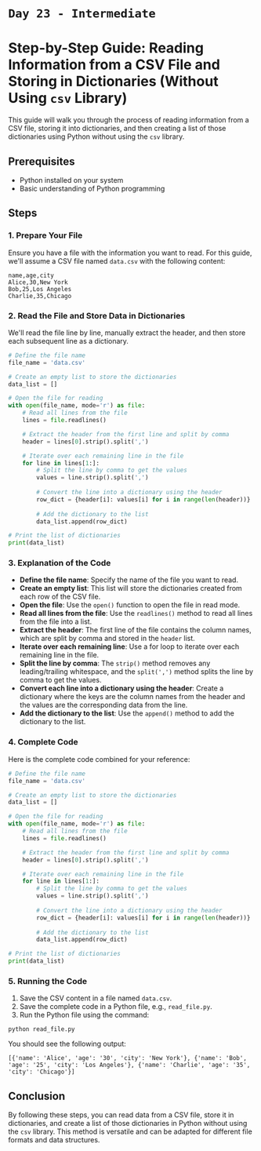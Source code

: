 # `Day 23 - Intermediate`

# Step-by-Step Guide: Reading Information from a CSV File and Storing in Dictionaries (Without Using `csv` Library)

This guide will walk you through the process of reading information from a CSV file, storing it into dictionaries, and then creating a list of those dictionaries using Python without using the `csv` library.

## Prerequisites

- Python installed on your system
- Basic understanding of Python programming

## Steps

### 1. Prepare Your File

Ensure you have a file with the information you want to read. For this guide, we'll assume a CSV file named `data.csv` with the following content:

```
name,age,city
Alice,30,New York
Bob,25,Los Angeles
Charlie,35,Chicago
```

### 2. Read the File and Store Data in Dictionaries

We'll read the file line by line, manually extract the header, and then store each subsequent line as a dictionary.

```python
# Define the file name
file_name = 'data.csv'

# Create an empty list to store the dictionaries
data_list = []

# Open the file for reading
with open(file_name, mode='r') as file:
    # Read all lines from the file
    lines = file.readlines()

    # Extract the header from the first line and split by comma
    header = lines[0].strip().split(',')

    # Iterate over each remaining line in the file
    for line in lines[1:]:
        # Split the line by comma to get the values
        values = line.strip().split(',')
        
        # Convert the line into a dictionary using the header
        row_dict = {header[i]: values[i] for i in range(len(header))}
        
        # Add the dictionary to the list
        data_list.append(row_dict)

# Print the list of dictionaries
print(data_list)
```

### 3. Explanation of the Code

- **Define the file name**: Specify the name of the file you want to read.
- **Create an empty list**: This list will store the dictionaries created from each row of the CSV file.
- **Open the file**: Use the `open()` function to open the file in read mode.
- **Read all lines from the file**: Use the `readlines()` method to read all lines from the file into a list.
- **Extract the header**: The first line of the file contains the column names, which are split by comma and stored in the `header` list.
- **Iterate over each remaining line**: Use a for loop to iterate over each remaining line in the file.
- **Split the line by comma**: The `strip()` method removes any leading/trailing whitespace, and the `split(',')` method splits the line by comma to get the values.
- **Convert each line into a dictionary using the header**: Create a dictionary where the keys are the column names from the header and the values are the corresponding data from the line.
- **Add the dictionary to the list**: Use the `append()` method to add the dictionary to the list.

### 4. Complete Code

Here is the complete code combined for your reference:

```python
# Define the file name
file_name = 'data.csv'

# Create an empty list to store the dictionaries
data_list = []

# Open the file for reading
with open(file_name, mode='r') as file:
    # Read all lines from the file
    lines = file.readlines()

    # Extract the header from the first line and split by comma
    header = lines[0].strip().split(',')

    # Iterate over each remaining line in the file
    for line in lines[1:]:
        # Split the line by comma to get the values
        values = line.strip().split(',')
        
        # Convert the line into a dictionary using the header
        row_dict = {header[i]: values[i] for i in range(len(header))}
        
        # Add the dictionary to the list
        data_list.append(row_dict)

# Print the list of dictionaries
print(data_list)
```

### 5. Running the Code

1. Save the CSV content in a file named `data.csv`.
2. Save the complete code in a Python file, e.g., `read_file.py`.
3. Run the Python file using the command:

```
python read_file.py
```

You should see the following output:

```
[{'name': 'Alice', 'age': '30', 'city': 'New York'}, {'name': 'Bob', 'age': '25', 'city': 'Los Angeles'}, {'name': 'Charlie', 'age': '35', 'city': 'Chicago'}]
```

## Conclusion

By following these steps, you can read data from a CSV file, store it in dictionaries, and create a list of those dictionaries in Python without using the `csv` library. This method is versatile and can be adapted for different file formats and data structures.
